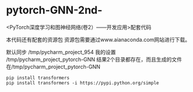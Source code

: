 # pytorch-GNN-2nd-


<PyTorch深度学习和图神经网络(卷2）——开发应用>配套代码

本代码还有配套的资源包
资源包需要通过www.aianaconda.com网站进行下载。


默认同步 /tmp/pycharm_project_954
我的设置 /tmp/pycharm_project_pytorch-GNN
结果2个目录都存在，而且生成的文件在/tmp/pycharm_project_pytorch-GNN


```shell
pip install transformers
pip install transformers -i https://pypi.python.org/simple
```